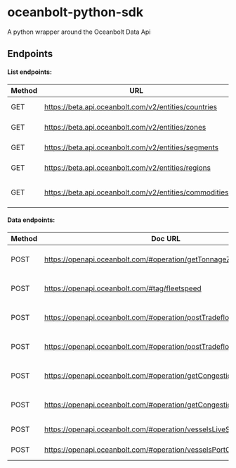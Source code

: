 # oceanbolt-python-sdk
A python wrapper around the Oceanbolt Data Api

## Endpoints

#### List endpoints:
| Method | URL   |      Description      |  R Function name |
|----------|----------|:-------------:|------:|
| GET | https://beta.api.oceanbolt.com/v2/entities/countries | returns list of countries | listCountries() |
| GET | https://beta.api.oceanbolt.com/v2/entities/zones | returns list of zones | listZones() |
| GET | https://beta.api.oceanbolt.com/v2/entities/segments | returns list of segments | listSegments() |
| GET | https://beta.api.oceanbolt.com/v2/entities/regions | returns list of regions | listRegions() |
| GET | https://beta.api.oceanbolt.com/v2/entities/commodities | returns list of commodities | listCommodities() |

#### Data endpoints:

| Method | Doc URL   |      Description      |  R Function name |
|----------|----------|:-------------:|------:|
| POST | https://openapi.oceanbolt.com/#operation/getTonnageZone | returns tonnage zone data | getTonnageZoneCount() |
| POST | https://openapi.oceanbolt.com/#tag/fleetspeed | returns fleet speed data | getFleetSpeed() |
| POST | https://openapi.oceanbolt.com/#operation/postTradeflowLadenLegs | returns individual trade flows | getTradeFlows()
| POST | https://openapi.oceanbolt.com/#operation/postTradeflowDailyTimeseries | returns trade flows timeseries | getTradeFlowsTimeseries()
| POST | https://openapi.oceanbolt.com/#operation/getCongestionLive | returns live congestion data | getCongestionLive()
| POST | https://openapi.oceanbolt.com/#operation/getCongestionTimeseries | returns congestion timeseries | getCongestionTimeseries()
| POST | https://openapi.oceanbolt.com/#operation/vesselsLiveStatus | returns list of vessels | getVesselStatus()
| POST | https://openapi.oceanbolt.com/#operation/vesselsPortCalls | returns list of port calls | getPortCalls()
